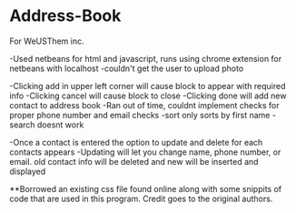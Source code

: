 # Address-Book
For WeUSThem inc.

-Used netbeans for html and javascript, runs using chrome extension for netbeans with localhost
-couldn't get the user to upload photo

-Clicking add in upper left corner will cause block to appear with required info
-Clicking cancel will cause block to close
-Clicking done will add new contact to address book
-Ran out of time, couldnt implement checks for proper phone number and email checks
-sort only sorts by first name 
-search doesnt work 

-Once a contact is entered the option to update and delete for each contacts appears
-Updating will let you change name, phone number, or email. old contact info will be deleted and new will be inserted and displayed


**Borrowed an existing css file found online along with some snippits of code that are used in this program. Credit goes to the original authors.








